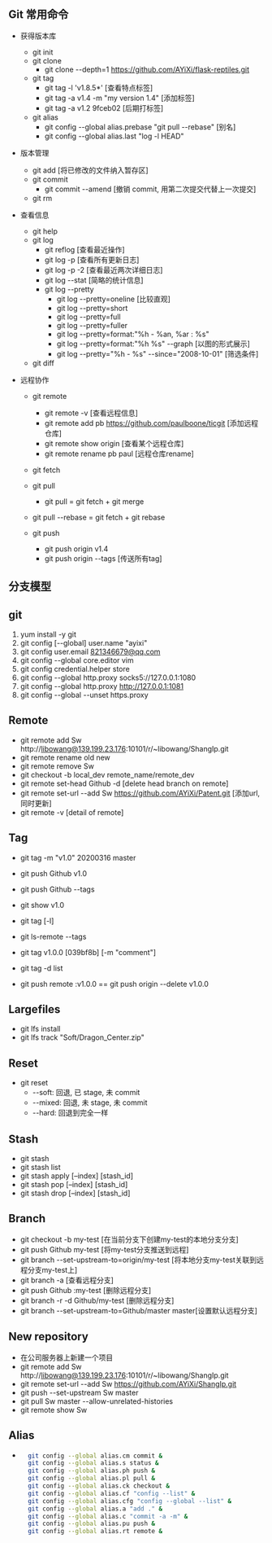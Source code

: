 ## Git 常用命令
- 获得版本库
    - git init
    - git clone
        - git clone --depth=1 https://github.com/AYiXi/flask-reptiles.git
    - git tag
        - git tag -l 'v1.8.5*' [查看特点标签]
        - git tag -a v1.4 -m "my version 1.4" [添加标签]
        - git tag -a v1.2 9fceb02 [后期打标签]
    - git alias
        - git config --global alias.prebase "git pull --rebase" [别名]
        - git config --global alias.last "log -l HEAD"

- 版本管理
    - git add [将已修改的文件纳入暂存区]
    - git commit
        - git commit --amend [撤销 commit, 用第二次提交代替上一次提交]
    - git rm

- 查看信息
    - git help
    - git log
        - git reflog [查看最近操作]
        - git log -p [查看所有更新日志]
        - git log -p -2 [查看最近两次详细日志]
        - git log --stat [简略的统计信息]
        - git log --pretty
            - git log --pretty=oneline [比较直观]
            - git log --pretty=short
            - git log --pretty=full
            - git log --pretty=fuller
            - git log --pretty=format:"%h - %an, %ar : %s"
            - git log --pretty=format:"%h %s" --graph [以图的形式展示]
            - git log --pretty="%h - %s" --since="2008-10-01" [筛选条件]
    - git diff

- 远程协作
    - git remote
        - git remote -v [查看远程信息]
        - git remote add pb https://github.com/paulboone/ticgit [添加远程仓库]
        - git remote show origin [查看某个远程仓库]
        - git remote rename pb paul [远程仓库rename]

    - git fetch 
    - git pull
        - git pull = git fetch + git merge
    - git pull --rebase = git fetch + git rebase
    - git push
        - git push origin v1.4
        - git push origin --tags [传送所有tag]
        
## 分支模型


## git
1. yum install -y git
2. git config [--global] user.name "ayixi"
3. git config user.email 821346679@qq.com
4. git config --global core.editor vim
5. git config credential.helper store
6. git config --global http.proxy socks5://127.0.0.1:1080
7. git config --global http.proxy http://127.0.0.1:1081
8. git config --global --unset https.proxy

## Remote
- git remote add Sw http://libowang@139.199.23.176:10101/r/~libowang/ShangIp.git
- git remote rename old new
- git remote remove Sw
- git checkout -b local_dev remote_name/remote_dev
- git remote set-head Github -d [delete head branch on remote]
- git remote set-url --add Sw https://github.com/AYiXi/Patent.git [添加url,同时更新]
- git remote -v [detail of remote]

## Tag
- git tag -m "v1.0" 20200316 master
- git push Github v1.0
- git push Github --tags 
- git show v1.0

- git tag [-l]
- git ls-remote --tags
- git tag v1.0.0 [039bf8b] [-m "comment"] 
- git tag -d list
- git push remote :v1.0.0 == git push origin --delete v1.0.0

## Largefiles
- git lfs install
- git lfs track "Soft/Dragon_Center.zip"

## Reset
- git reset
  - --soft: 回退, 已 stage, 未 commit
  - --mixed: 回退, 未 stage, 未 commit
  - --hard: 回退到完全一样

## Stash
- git stash
- git stash list
- git stash apply [–index] [stash_id]
- git stash pop [–index] [stash_id]
- git stash drop [–index] [stash_id]

## Branch
- git checkout -b my-test  [在当前分支下创建my-test的本地分支分支]
- git push Github my-test  [将my-test分支推送到远程]
- git branch --set-upstream-to=origin/my-test [将本地分支my-test关联到远程分支my-test上]
- git branch -a [查看远程分支]
- git push Github :my-test [删除远程分支]
- git branch -r -d Github/my-test [删除远程分支]
- git branch --set-upstream-to=Github/master master[设置默认远程分支]

## New repository
- 在公司服务器上新建一个项目
- git remote add Sw http://libowang@139.199.23.176:10101/r/~libowang/ShangIp.git
- git remote set-url --add Sw https://github.com/AYiXi/ShangIp.git
- git push --set-upstream Sw master
- git pull Sw master --allow-unrelated-histories
- git remote show Sw

## Alias
- ```sh
    git config --global alias.cm commit & 
    git config --global alias.s status &
    git config --global alias.ph push &
    git config --global alias.pl pull &
    git config --global alias.ck checkout &
    git config --global alias.cf "config --list" &
    git config --global alias.cfg "config --global --list" &
    git config --global alias.a "add ." &
    git config --global alias.c "commit -a -m" &
    git config --global alias.pu push &
    git config --global alias.rt remote &
    ```
